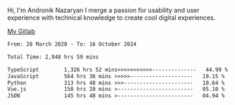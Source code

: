 Hi, I'm Andronik Nazaryan
I merge a passion for usability and user experience with technical knowledge to create cool digital experiences.

[My Gitlab](https://gitlab.com/anridev24)

<!--START_SECTION:waka-->

```txt
From: 28 March 2020 - To: 16 October 2024

Total Time: 2,948 hrs 59 mins

TypeScript        1,326 hrs 52 mins>>>>>>>>>>>--------------   44.99 %
JavaScript        564 hrs 36 mins >>>>>--------------------   19.15 %
Python            313 hrs 48 mins >>>----------------------   10.64 %
Vue.js            150 hrs 20 mins >------------------------   05.10 %
JSON              145 hrs 48 mins >------------------------   04.94 %
```

<!--END_SECTION:waka-->

